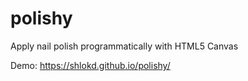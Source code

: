 # polishy

Apply nail polish programmatically with HTML5 Canvas

Demo: https://shlokd.github.io/polishy/
